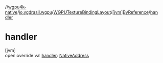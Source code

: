 //[wgpu4k-native](../../../../index.md)/[io.ygdrasil.wgpu](../../index.md)/[WGPUTextureBindingLayout](../index.md)/[[jvm]ByReference](index.md)/[handler](handler.md)

# handler

[jvm]\
open override val [handler](handler.md): [NativeAddress](../../../ffi/-native-address/index.md)